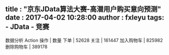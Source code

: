 title    : "京东JData算法大赛-高潜用户购买意向预测"
date     : 2017-04-02 10:28:00
author   : fxleyu
tags:
    - JData
    - 竞赛
---


数据分析
Action
操作      | 数量
下单      | 52628
关注      | 161447
加入购物车 | 825982
删除购物车 | 389178
